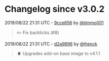 # Changelog since v3.0.2

2019/08/22 21:31 UTC - [9cce656](https://github.com/hassio-addons/addon-ftp/commit/9cce65695f447964f3342687ad96f6a9ba68e35f) by [@timmo001](https://github.com/timmo001)
> :pencil2: Fix backticks (#8) 

2019/08/22 21:31 UTC - [d2a9896](https://github.com/hassio-addons/addon-ftp/commit/d2a9896da6d4aebcb001175b8b90f9f741fa3fd7) by [@frenck](https://github.com/frenck)
> :arrow_up: Upgrades add-on base image to v4.1.1 

